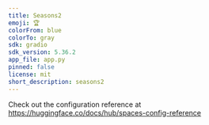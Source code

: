 ```yaml
---
title: Seasons2
emoji: 🏆
colorFrom: blue
colorTo: gray
sdk: gradio
sdk_version: 5.36.2
app_file: app.py
pinned: false
license: mit
short_description: seasons2
---
```


Check out the configuration reference at https://huggingface.co/docs/hub/spaces-config-reference
